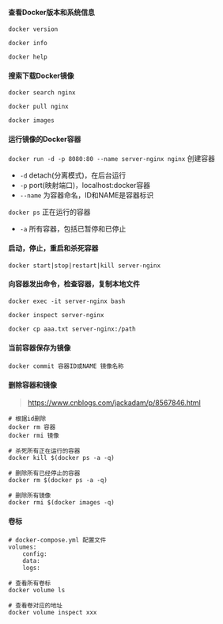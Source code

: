 #### 查看Docker版本和系统信息

`docker version`

`docker info`

`docker help`

#### 搜索下载Docker镜像

`docker search nginx`

`docker pull nginx`

`docker images`

#### 运行镜像的Docker容器

`docker run -d -p 8080:80 --name server-nginx nginx`  创建容器

- `-d` 	detach(分离模式)，在后台运行
- `-p`  port(映射端口)，localhost:docker容器
- `--name`  为容器命名，ID和NAME是容器标识

`docker ps`   正在运行的容器

- `-a`  所有容器，包括已暂停和已停止

#### 启动，停止，重启和杀死容器

`docker start|stop|restart|kill server-nginx`

#### 向容器发出命令，检查容器，复制本地文件

`docker exec -it server-nginx bash`

`docker inspect server-nginx`

`docker cp aaa.txt server-nginx:/path`

#### 当前容器保存为镜像

`docker commit 容器ID或NAME 镜像名称`

#### 删除容器和镜像

> https://www.cnblogs.com/jackadam/p/8567846.html

```shell
# 根据id删除
docker rm 容器
docker rmi 镜像

# 杀死所有正在运行的容器
docker kill $(docker ps -a -q)

# 删除所有已经停止的容器
docker rm $(docker ps -a -q)

# 删除所有镜像
docker rmi $(docker images -q)
```

#### 卷标

```
# docker-compose.yml 配置文件
volumes:
    config:
    data:
    logs:

# 查看所有卷标
docker volume ls

# 查看卷对应的地址
docker volume inspect xxx
```

